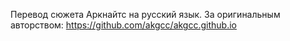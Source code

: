 Перевод сюжета Аркнайтс на русский язык.
За оригинальным авторством: https://github.com/akgcc/akgcc.github.io
